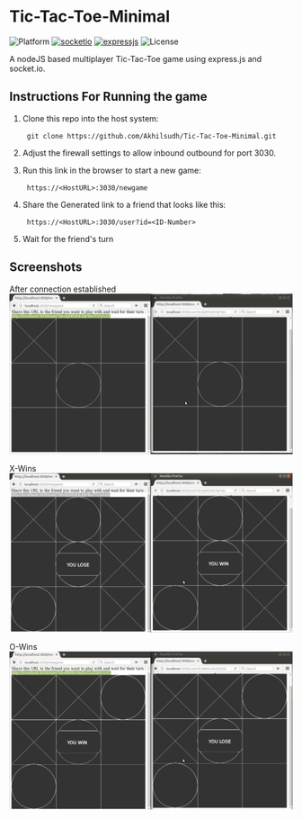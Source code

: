 # Tic-Tac-Toe-Minimal
![Platform](https://img.shields.io/badge/platform-web%20platform-lightgrey.svg) [![socketio](https://img.shields.io/badge/socket.io-v1.7.2-brightgreen.svg)](https://github.com/Akhilsudh/Tic-Tac-Toe-Minimal/tree/master/node_modules/socket.io) [![expressjs](https://img.shields.io/badge/express.js-v4.14.0-brightgreen.svg)](https://github.com/Akhilsudh/Tic-Tac-Toe-Minimal/tree/master/node_modules/express) ![License](https://img.shields.io/badge/license-MIT%20license-blue.svg)

A nodeJS based multiplayer Tic-Tac-Toe game using express.js and socket.io.

## Instructions For Running the game
1. Clone this repo into the host system:
   
        git clone https://github.com/Akhilsudh/Tic-Tac-Toe-Minimal.git
2. Adjust the firewall settings to allow inbound outbound for port 3030.
3. Run this link in the browser to start a new game: 
   
        https://<HostURL>:3030/newgame
4. Share the Generated link to a friend that looks like this:
    
        https://<HostURL>:3030/user?id=<ID-Number>
5. Wait for the friend's turn

## Screenshots
After connection established
![Intro](Screenshots/Intro.png)

X-Wins
![WinLose](Screenshots/winLose.png)

O-Wins
![LoseWin](Screenshots/loseWin.png)
